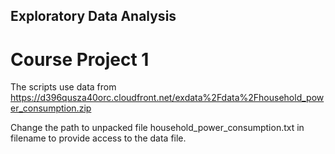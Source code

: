 ## Exploratory Data Analysis

# Course Project 1

The scripts use data from https://d396qusza40orc.cloudfront.net/exdata%2Fdata%2Fhousehold_power_consumption.zip

Change the path to unpacked file household_power_consumption.txt in filename to provide access to the data file.